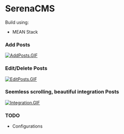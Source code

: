 # SerenaCMS

Build using:
  - MEAN Stack
  
### Add Posts
[![AddPosts.GIF](https://i.imgur.com/Bbudrwe.gif)]()

### Edit/Delete Posts
[![EditPosts.GIF](https://i.imgur.com/pLKy7rV.gif)]()

### Seemless scrolling, beautiful integration Posts
[![Integration.GIF](https://i.imgur.com/xc1HGKyb.gif)]()


### TODO
 - Configurations

